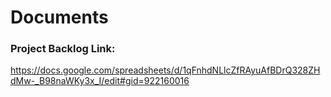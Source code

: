 # Documents  

### Project Backlog Link:

https://docs.google.com/spreadsheets/d/1qFnhdNLlcZfRAyuAfBDrQ328ZHdMw-_B98naWKy3x_I/edit#gid=922160016
